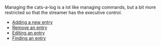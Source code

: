 Managing the cats-a-log is a lot like managing commands, but a bit more restricted so that the streamer has the executive control.

 - [Adding a new entry](./add)
 - [Remove an entry](./delete)
 - [Editing an entry](./permissions)
 - [Finding an entry](./find)
